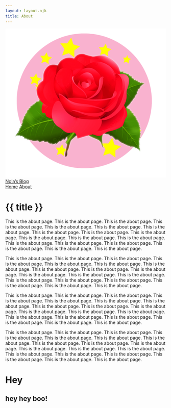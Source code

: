 ```yaml
---
layout: layout.njk
title: About
---
```

<nav class="nav">
  <div class="nav-left">
    <a class="brand" href="/"><img src="/assets/img/nola-logo.png">Nola’s Blog</a>
  </div> 
  <div class="nav-right">
    <div class="tabs">
      <a href="/">Home</a>
      <a class="active" href="/about">About</a>

  </div>
</nav>

# {{ title }}

This is the about page. This is the about page. This is the about page. This is the about page. This is the about page. This is the about page. This is the about page. This is the about page. This is the about page. This is the about page. This is the about page. This is the about page. This is the about page. This is the about page. This is the about page. This is the about page. This is the about page. This is the about page. This is the about page. 

This is the about page. This is the about page. This is the about page. This is the about page. This is the about page. This is the about page. This is the about page. This is the about page. This is the about page. This is the about page. This is the about page. This is the about page. This is the about page. This is the about page. This is the about page. This is the about page. This is the about page. This is the about page. This is the about page. 

This is the about page. This is the about page. This is the about page. This is the about page. This is the about page. This is the about page. This is the about page. This is the about page. This is the about page. This is the about page. This is the about page. This is the about page. This is the about page. This is the about page. This is the about page. This is the about page. This is the about page. This is the about page. This is the about page. 

This is the about page. This is the about page. This is the about page. This is the about page. This is the about page. This is the about page. This is the about page. This is the about page. This is the about page. This is the about page. This is the about page. This is the about page. This is the about page. This is the about page. This is the about page. This is the about page. This is the about page. This is the about page. This is the about page. 

# Hey

## hey hey boo!
